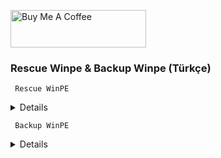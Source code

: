 <a href="https://buymeacoffee.com/abdullaherturk" target="_blank"><img src="https://cdn.buymeacoffee.com/buttons/v2/default-yellow.png" alt="Buy Me A Coffee" style="height: 60px !important;width: 217px !important;" ></a>

### Rescue Winpe &amp; Backup Winpe (Türkçe)

     Rescue WinPE

<details>

İşyerinde kullanmak üzere kendi ihtiyaçlarıma göre hazırladığım WinPE'yi sizlerle paylaşıyorum.

Rescue WinPE tam teşekküllü bir WinPE'dir, standart bir bilgisayarda yapabileceğiniz birçok işi bu winpe üzerinden çok rahat yapabileceksiniz. 

Belirgin özellikleri:

İnternet desteği
Office desteği
Multimedya-Ses desteği
Bitlocker desteği
Güncel sürücü desteği
Favori (kişiye göre değişir :) ) yedekleme programların bir arada oluşu.
Windows çökmesi durumunda, içindeki araçlarla Windows'u kurtarma

</details>


     Backup WinPE

<details>
  İşyerinde kullanmak üzere kendi ihtiyaçlarıma göre hazırladığım yedek alma ve geri yükleme işlemlerini öncelik tutan WinPE'yi sizlerle paylaşıyorum.

Belirgin özellikleri:

Hızlı ön yüklenme
Güncel sürücü desteği
Favori (kişiye göre değişir :) ) yedekleme programların bir arada oluşu.
Windows çökmesi durumunda, içindeki araçlarla Windows'u kurtarma

</details>
